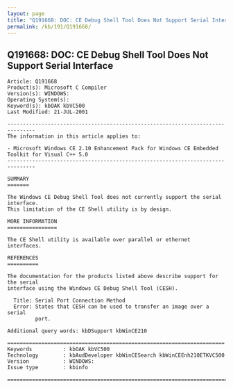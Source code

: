 ```yaml
---
layout: page
title: "Q191668: DOC: CE Debug Shell Tool Does Not Support Serial Interface"
permalink: /kb/191/Q191668/
---
```


## Q191668: DOC: CE Debug Shell Tool Does Not Support Serial Interface

	Article: Q191668
	Product(s): Microsoft C Compiler
	Version(s): WINDOWS:
	Operating System(s): 
	Keyword(s): kbOAK kbVC500
	Last Modified: 21-JUL-2001
	
	-------------------------------------------------------------------------------
	The information in this article applies to:
	
	- Microsoft Windows CE 2.10 Enhancement Pack for Windows CE Embedded Toolkit for Visual C++ 5.0 
	-------------------------------------------------------------------------------
	
	SUMMARY
	=======
	
	The Windows CE Debug Shell Tool does not currently support the serial interface.
	This limitation of the CE Shell utility is by design.
	
	MORE INFORMATION
	================
	
	The CE Shell utility is available over parallel or ethernet interfaces.
	
	REFERENCES
	==========
	
	The documentation for the products listed above describe support for the serial
	interface using the Windows CE Debug Shell Tool (CESH).
	
	  Title: Serial Port Connection Method
	  Error: States that CESH can be used to transfer an image over a serial
	         port.
	
	Additional query words: kbDSupport kbWinCE210
	
	======================================================================
	Keywords          : kbOAK kbVC500 
	Technology        : kbAudDeveloper kbWinCESearch kbWinCEEnh210ETKVC500
	Version           : WINDOWS:
	Issue type        : kbinfo
	
	=============================================================================
	
